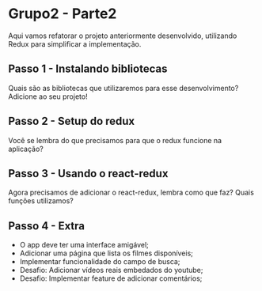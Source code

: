 # Grupo2 - Parte2 #

Aqui vamos refatorar o projeto anteriormente desenvolvido, utilizando Redux para simplificar a implementação.

## Passo 1 - Instalando bibliotecas ##
Quais são as bibliotecas que utilizaremos para esse desenvolvimento? Adicione ao seu projeto!

## Passo 2 - Setup do redux ##
Você se lembra do que precisamos para que o redux funcione na aplicação?

## Passo 3 - Usando o react-redux ##
Agora precisamos de adicionar o react-redux, lembra como que faz? Quais funções utilizamos?

## Passo 4 - Extra ##
- O app deve ter uma interface amigável;
- Adicionar uma página que lista os filmes disponíveis;
- Implementar funcionalidade do campo de busca;
- Desafio: Adicionar vídeos reais embedados do youtube;
- Desafio: Implementar feature de adicionar comentários;
